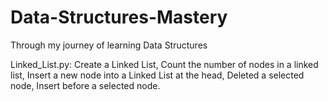 # Data-Structures-Mastery
 Through my journey of learning Data Structures
 
 Linked_List.py: Create a Linked List, Count the number of nodes in a linked list, Insert a new node into a Linked List at the head, Deleted a selected node, Insert before a selected node. 

